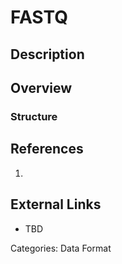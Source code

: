 # FASTQ #
## Description ##
## Overview ##
### Structure ###



## References ##
1.

## External Links ##
* TBD

Categories: Data Format
